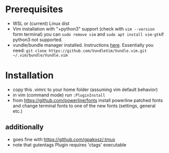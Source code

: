 # Prerequisites
* WSL or (current) Linux dist
* Vim installation with "+python3" support (check with `vim --version` form terminal) you can `sudo remove vim` and `sudo apt install vim-gtk`if python3 not supported.
* vundle/bundle manager installed. Instructions [here](https://github.com/VundleVim/Vundle.vim.git). Essentially you need: `git clone https://github.com/VundleVim/Vundle.vim.git ~/.vim/bundle/Vundle.vim`

# Installation

* copy this .vimrc to your home folder (assuming vim default behavior)
* in vim (command mode) run `:PluginInstall`
* from https://github.com/powerline/fonts install powerline patched fonts and change terminal fonts to one of the new fonts (settings, general etc.)

## additionally
* goes fine with https://github.com/gpakosz/.tmux
* note that gutentags Plugin requires 'ctags' executable
